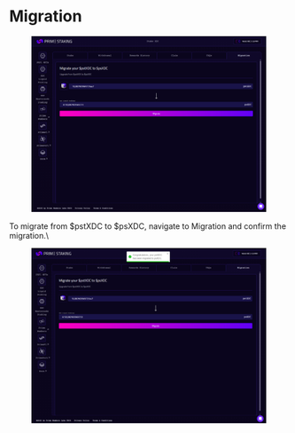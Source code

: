 # Migration

<figure><img src="../../../../.gitbook/assets/image.png" alt=""><figcaption></figcaption></figure>

To migrate from $pstXDC to $psXDC, navigate to Migration and confirm the migration.\


<figure><img src="../../../../.gitbook/assets/image (1).png" alt=""><figcaption></figcaption></figure>
